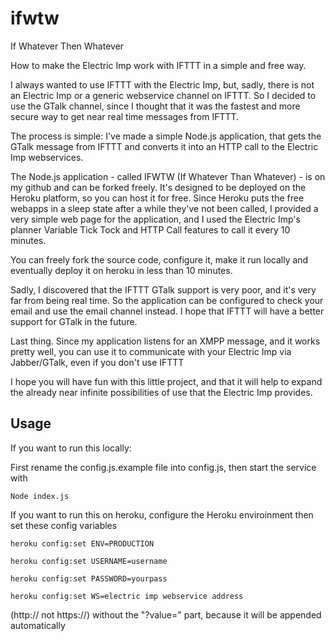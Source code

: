 # ifwtw

If Whatever Then Whatever

How to make the Electric Imp work with IFTTT in a simple and free way.

I always wanted to use IFTTT with the Electric Imp, but, sadly, there is not an Electric Imp or a generic webservice channel on IFTTT. So I decided to use the GTalk channel, since I thought that it was the fastest and more secure way to get near real time messages from IFTTT. 

The process is simple: I've made a simple Node.js application, that gets the GTalk message from IFTTT and converts it into an HTTP call to the Electric Imp webservices.

The Node.js application - called IFWTW (If Whatever Than Whatever) - is on my github and can be forked freely. It's designed to be deployed on the Heroku platform, so you can host it for free. Since Heroku puts the free webapps in a sleep state after a while they've not been called, I provided a very simple web page for the application, and I used the Electric Imp's planner Variable Tick Tock and HTTP Call features to call it every 10 minutes.

You can freely fork the source code, configure it, make it run locally and eventually deploy it on heroku in less than 10 minutes.

Sadly, I discovered that the IFTTT GTalk support is very poor, and it's very far from being real time. So the application can be configured to check your email and use the email channel instead. I hope that IFTTT will have a better support for GTalk in the future.

Last thing. Since my application listens for an XMPP message, and it works pretty well, you can use it to communicate with your Electric Imp via Jabber/GTalk, even if you don't use IFTTT

I hope you will have fun with this little project, and that it will help to expand the already near infinite possibilities of use that the Electric Imp provides.

## Usage

If you want to run this locally:

First rename the config.js.example file into config.js, then start the service with

`Node index.js`


If you want to run this on heroku, configure the Heroku enviroinment then set these config variables

`heroku config:set ENV=PRODUCTION`

`heroku config:set USERNAME=username`

`heroku config:set PASSWORD=yourpass`

`heroku config:set WS=electric imp webservice address`

(http:// not https://) without the "?value=" part, because it will be appended automatically
